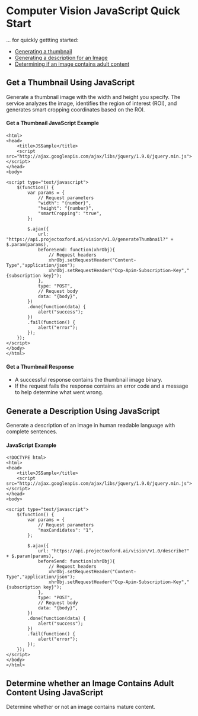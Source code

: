 <!-- 
NavPath: Computer Vision API/Quick Starts
LinkLabel: Overview
Url: Computer-Vision-API/documentation
Weight: 1000
-->

# Computer Vision JavaScript Quick Start
... for quickly gettting started:
* [Generating a thumbnail](#GetAThumbnail)
* [Generating a description for an Image](#GenerateADescription)
* [Determining if an image contains adult content](#AdultContent) 

## Get a Thumbnail Using JavaScript <a name="GetAThumbnail"> </a>
Generate a thumbnail image with the width and height you specify. The service analyzes the image, identifies the region of interest (ROI), and generates smart cropping coordinates based on the ROI. 

#### Get a Thumbnail JavaScript Example
```
<html>
<head>
    <title>JSSample</title>
    <script src="http://ajax.googleapis.com/ajax/libs/jquery/1.9.0/jquery.min.js"></script>
</head>
<body>

<script type="text/javascript">
    $(function() {
        var params = {
            // Request parameters
            "width": "{number}",
            "height": "{number}",
            "smartCropping": "true",
        };
      
        $.ajax({
            url: "https://api.projectoxford.ai/vision/v1.0/generateThumbnail?" + $.param(params),
            beforeSend: function(xhrObj){
                // Request headers
                xhrObj.setRequestHeader("Content-Type","application/json");
                xhrObj.setRequestHeader("Ocp-Apim-Subscription-Key","{subscription key}");
            },
            type: "POST",
            // Request body
            data: "{body}",
        })
        .done(function(data) {
            alert("success");
        })
        .fail(function() {
            alert("error");
        });
    });
</script>
</body>
</html>
```
#### Get a Thumbnail Response
* A successful response contains the thumbnail image binary. 
* If the request fails the response contains an error code and a message to help determine what went wrong.


## Generate a Description Using JavaScript <a name="GenerateADescription"> </a>
Generate a description of an image in human readable language with complete sentences.
#### JavaScript Example 
```
<!DOCTYPE html>
<html>
<head>
    <title>JSSample</title>
    <script src="http://ajax.googleapis.com/ajax/libs/jquery/1.9.0/jquery.min.js"></script>
</head>
<body>

<script type="text/javascript">
    $(function() {
        var params = {
            // Request parameters
            "maxCandidates": "1",
        };
      
        $.ajax({
            url: "https://api.projectoxford.ai/vision/v1.0/describe?" + $.param(params),
            beforeSend: function(xhrObj){
                // Request headers
                xhrObj.setRequestHeader("Content-Type","application/json");
                xhrObj.setRequestHeader("Ocp-Apim-Subscription-Key","{subscription key}");
            },
            type: "POST",
            // Request body
            data: "{body}",
        })
        .done(function(data) {
            alert("success");
        })
        .fail(function() {
            alert("error");
        });
    });
</script>
</body>
</html>
```

## Determine whether an Image Contains Adult Content Using JavaScript <a name="AdultContent"> </a>
Determine whether or not an image contains mature content.
  
